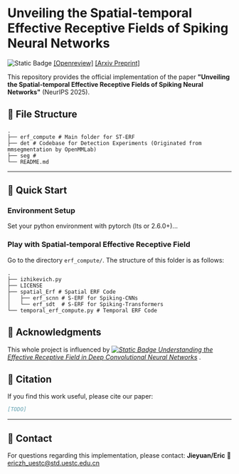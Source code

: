 # Unveiling the Spatial-temporal Effective Receptive Fields of Spiking Neural Networks
![Static Badge](https://img.shields.io/badge/NeurIPS-2025-blue)
[[Openreview]](https://openreview.net/forum?id=tYnJC5ba6j&referrer=%5BAuthor%20Console%5D(%2Fgroup%3Fid%3DNeurIPS.cc%2F2025%2FConference%2FAuthors%23your-submissions))
[[Arxiv Preprint]](https://arxiv.org/submit/6921334/view)


This repository provides the official implementation of the paper **"Unveiling the Spatial-temporal Effective Receptive Fields of Spiking Neural Networks"** (NeurIPS 2025).

## 📁 File Structure

```
.
├── erf_compute # Main folder for ST-ERF
├── det # Codebase for Detection Experiments (Originated from mmsegmentation by OpenMMLab)
├── seg # 
└── README.md
```

---

## 🚀 Quick Start

### Environment Setup

Set your python environment with pytorch (lts or 2.6.0+)...

### Play with Spatial-temporal Effective Receptive Field

Go to the directory `erf_compute/`. The structure of this folder is as follows:
```
.
├── izhikevich.py
├── LICENSE
├── spatial_Erf # Spatial ERF Code
│   ├── erf_scnn # S-ERF for Spiking-CNNs
│   └── erf_sdt  # S-ERF for Spiking-Transformers
└── temporal_erf_compute.py # Temporal ERF Code
```

## 🙏 Acknowledgments

This whole project is influenced by [*![Static Badge](https://img.shields.io/badge/NeurIPS-2016-yellow)
Understanding the Effective Receptive Field in Deep Convolutional Neural Networks*](https://papers.nips.cc/paper_files/paper/2016/hash/c8067ad1937f728f51288b3eb986afaa-Abstract.html) .


## 📄 Citation

If you find this work useful, please cite our paper:

```bibtex
[TODO]
```

---

## 📧 Contact

For questions regarding this implementation, please contact: **Jieyuan/Eric** 📧 ericzh_uestc@std.uestc.edu.cn



